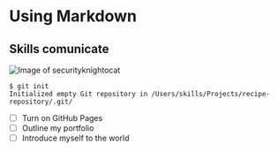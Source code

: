 # Using Markdown
## Skills comunicate


![Image of securityknightocat]( https://octodex.github.com/images/securityknightocat.png)


```
$ git init
Initialized empty Git repository in /Users/skills/Projects/recipe-repository/.git/
```


- [ ] Turn on GitHub Pages
- [ ] Outline my portfolio
- [ ] Introduce myself to the world

